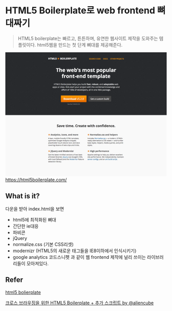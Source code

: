 # HTML5 Boilerplate로 web frontend 뼈대짜기

> HTML5 boilerplate는 빠르고, 튼튼하며, 유연한 웹사이트 제작을 도와주는 템플릿이다.
> html5웹을 만드는 첫 단계 뼈대를 제공해준다.

![boilerplate image](../img/html5-boilerplate/1.png "boilerplate image")
https://html5boilerplate.com/

## What is it?
다운을 받아 index.html을 보면
- html5에 최적화된 뼈대
- 간단한 ie대응
- 파비콘
- jQuery
- normalize.css (기본 CSS리셋)
- modernizr (HTML5의 새로운 태그들을 IE8이하에서 인식시키기)
- google analytics 코드스니펫
과 같이 웹 frontend 제작에 널리 쓰이는 라이브러리들이 모아져있다.


## Refer
[html5 bolierplate](https://html5boilerplate.com/)

[크로스 브라우징을 위한 HTML5 Boilerplate + 추가 스크립트 by @aliencube](http://blog.aliencube.org/ko/2013/07/28/html5-boilerplate-and-more-for-seamless-cross-browsing/)
